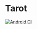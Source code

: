 # Tarot

[![Android CI](https://github.com/ThomasBernard03/Tarot/actions/workflows/main.yml/badge.svg)](https://github.com/ThomasBernard03/Tarot/actions/workflows/main.yml)